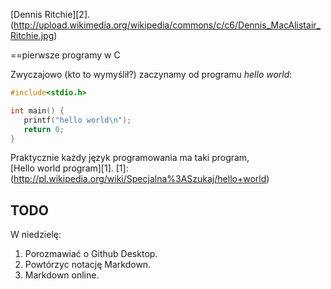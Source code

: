 
[Dennis Ritchie][2].
(http://upload.wikimedia.org/wikipedia/commons/c/c6/Dennis_MacAlistair_Ritchie.jpg)

==pierwsze programy w C

Zwyczajowo (kto to wymyślił?) zaczynamy od programu 
*hello world*:

```c
#include<stdio.h>

int main() {
   printf("hello world\n");
   return 0;
}
```

Praktycznie każdy język programowania ma taki program,  
[Hello world program][1].
[1]:(http://pl.wikipedia.org/wiki/Specjalna%3ASzukaj/hello+world)

## TODO
W niedzielę:
1. Porozmawiać o Github Desktop.
2. Powtórzyc notację Markdown.
3. Markdown online.

